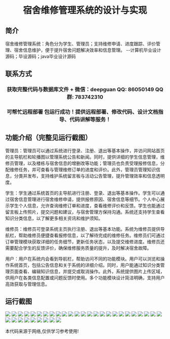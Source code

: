 <p><h1 align="center">宿舍维修管理系统的设计与实现</h1></p>

## 简介
宿舍维修管理系统：角色分为学生、管理员；支持维修申请、进度跟踪、评价管理、宿舍信息维护，便于提升宿舍问题解决效率和信息管理。    --计算机毕业设计源码；毕设源码；java毕业设计源码


## 联系方式
<p><h3 align="center">获取完整代码与数据库文件 + 微信：deepguan QQ: 86050149 QQ群: 783742310</h3></p>
<p><h3 align="center">可帮忙远程部署 包运行成功！提供远程部署、修改代码、设计文档指导、代码讲解等服务！</h3></p>

## 功能介绍（完整见运行截图）
管理员：管理员可以通过系统进行登录、注册、退出等基本操作，并访问网站首页的主导航栏和轮播图以管理系统公告和新闻。同时，提供详细的学生信息管理，维修员管理，以及楼栋与宿舍信息的增删改等功能；管理员也负责受理报修信息，分配维修任务，并可查看与管理维修订单的进度和评价。此外，管理员管理知识信息，分类并发布，支持维护系统留言板与活动公告管理，提升管理效率和信息透明度。

学生：学生通过系统首页的主导航进行注册、登录、退出等基本操作。学生可以通过宿舍信息管理进行宿舍维修申请，提供报修原因、宿舍信息等细节。个人中心展示学生个人信息，允许查询维修订单和进度，查看维修评价和反馈。学生也能通过留言板上传照片，提交问题和建议，与宿舍管理方保持沟通。系统还支持学生查看知识分类信息，以了解更多相关资讯和维护须知。

维修员：维修员可登录系统主页执行注册、退出等基本功能。系统为维修员提供导航栏，帮助维修员便捷查看报修信息，以了解待完成的维修任务。维修员们可通过订单管理模块获取详细的任务细节，更新任务状态，以及提交维修进度。维修员还需要配合学生的反馈评价，确保维修服务质量的提升，及时解决宿舍故障。

用户：用户在系统内会看到导航栏，帮助访问不同的功能模块。用户可以浏览和操作系统首页，包括公告信息和关于系统的详细介绍。同时，用户能通过知识分类管理页面查看、编辑知识信息，并提交或取消操作。此外，系统提供图片上传区域，供用户在各类信息配置或问题反馈时使用。多个功能模块设计简洁明确，支持用户高效获取与管理信息。


## 运行截图
![](img/001.jpg)
![](img/002.jpg)
![](img/003.jpg)
![](img/004.jpg)
![](img/005.jpg)
![](img/006.jpg)
![](img/007.jpg)
![](img/008.jpg)
![](img/009.jpg)
![](img/010.jpg)
![](img/011.jpg)
![](img/012.jpg)
![](img/013.jpg)
![](img/014.jpg)
![](img/015.jpg)
![](img/016.jpg)
![](img/017.jpg)
![](img/018.jpg)
![](img/019.jpg)
![](img/020.jpg)
![](img/021.jpg)
![](img/022.jpg)
![](img/023.jpg)
![](img/024.jpg)
![](img/025.jpg)
![](img/026.jpg)
![](img/027.jpg)
![](img/028.jpg)
![](img/029.jpg)
![](img/030.jpg)
![](img/031.jpg)
![](img/032.jpg)
![](img/033.jpg)
![](img/034.jpg)

<p>本代码来源于网络,仅供学习参考使用!</p>
